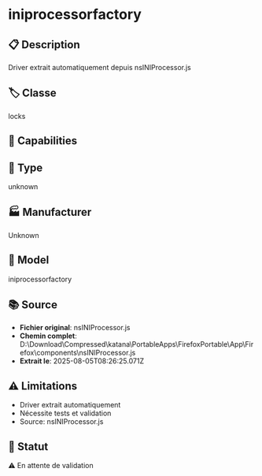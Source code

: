 # iniprocessorfactory

## 📋 Description
Driver extrait automatiquement depuis nsINIProcessor.js

## 🏷️ Classe
locks

## 🔧 Capabilities


## 📡 Type
unknown

## 🏭 Manufacturer
Unknown

## 📱 Model
iniprocessorfactory

## 📚 Source
- **Fichier original**: nsINIProcessor.js
- **Chemin complet**: D:\Download\Compressed\katana\PortableApps\FirefoxPortable\App\Firefox\components\nsINIProcessor.js
- **Extrait le**: 2025-08-05T08:26:25.071Z

## ⚠️ Limitations
- Driver extrait automatiquement
- Nécessite tests et validation
- Source: nsINIProcessor.js

## 🚀 Statut
⚠️ En attente de validation
